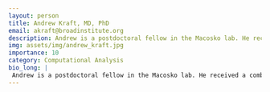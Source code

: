 ```yaml
---
layout: person
title: Andrew Kraft, MD, PhD
email: akraft@broadinstitute.org
description: Andrew is a postdoctoral fellow in the Macosko lab. He received a combined MD PhD from Washington University School of Medicine in St. Louis and then completed a Neurology Residency and Vascular ...
img: assets/img/andrew_kraft.jpg
importance: 10
category: Computational Analysis
bio_long: |
 Andrew is a postdoctoral fellow in the Macosko lab. He received a combined MD PhD from Washington University School of Medicine in St. Louis and then completed a Neurology Residency and Vascular Neurology Fellowship at Massachusetts General Hospital and Brigham and Women’s Hospital. Andrew is interested in understanding cerebrovascular contributions to healthy aging and neurodegenerative disease.
---
```

